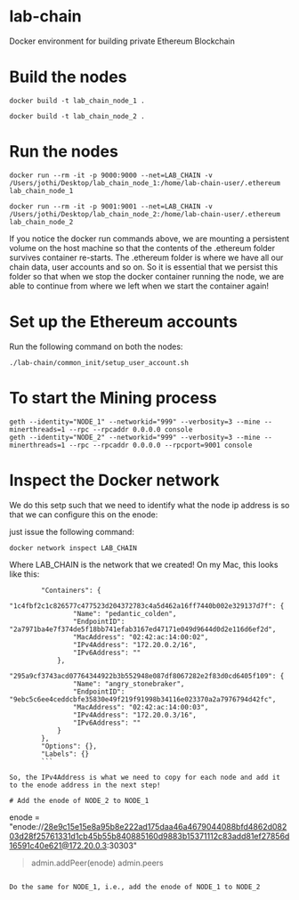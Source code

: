 # lab-chain
Docker environment for building private Ethereum Blockchain

# Build the nodes
```
docker build -t lab_chain_node_1 .

docker build -t lab_chain_node_2 .
```

# Run the nodes
```
docker run --rm -it -p 9000:9000 --net=LAB_CHAIN -v /Users/jothi/Desktop/lab_chain_node_1:/home/lab-chain-user/.ethereum lab_chain_node_1

docker run --rm -it -p 9001:9001 --net=LAB_CHAIN -v /Users/jothi/Desktop/lab_chain_node_2:/home/lab-chain-user/.ethereum lab_chain_node_2
```

If you notice the docker run commands above, we are mounting a persistent volume on the host machine so that the contents of the .ethereum folder survives container re-starts. The .ethereum folder is where we have all our chain data, user accounts and so on. So it is essential that we persist this folder so that when we stop the docker container running the node, we are able to continue from where we left when we start the container again!

# Set up the Ethereum accounts

Run the following command on both the nodes:

```
./lab-chain/common_init/setup_user_account.sh
```

# To start the Mining process

```
geth --identity="NODE_1" --networkid="999" --verbosity=3 --mine --minerthreads=1 --rpc --rpcaddr 0.0.0.0 console
geth --identity="NODE_2" --networkid="999" --verbosity=3 --mine --minerthreads=1 --rpc --rpcaddr 0.0.0.0 --rpcport=9001 console
```

# Inspect the Docker network 

We do this setp such that we need to identify what the node ip address is so that we can configure this on the enode:

just issue the following command:

```
docker network inspect LAB_CHAIN
```

Where LAB_CHAIN is the network that we created! On my Mac, this looks like this:

```
        "Containers": {
            "1c4fbf2c1c826577c477523d204372783c4a5d462a16ff7440b002e329137d7f": {
                "Name": "pedantic_colden",
                "EndpointID": "2a7971ba4e7f374de5f18bb741efab3167ed47171e049d9644d0d2e116d6ef2d",
                "MacAddress": "02:42:ac:14:00:02",
                "IPv4Address": "172.20.0.2/16",
                "IPv6Address": ""
            },
            "295a9cf3743acd07764344922b3b552948e087df8067282e2f83d0cd6405f109": {
                "Name": "angry_stonebraker",
                "EndpointID": "9ebc5c6ee4ceddcbfe35830e49f219f91998b34116e023370a2a7976794d42fc",
                "MacAddress": "02:42:ac:14:00:03",
                "IPv4Address": "172.20.0.3/16",
                "IPv6Address": ""
            }
        },
        "Options": {},
        "Labels": {}
        ```
        
So, the IPv4Address is what we need to copy for each node and add it to the enode address in the next step!

# Add the enode of NODE_2 to NODE_1

```
enode = "enode://28e9c15e15e8a95b8e222ad175daa46a4679044088bfd4862d08203d28f25761331d1cb45b55b840885160d9883b15371112c83add81ef27856d16591c40e621@172.20.0.3:30303"
> admin.addPeer(enode)
> admin.peers
```

Do the same for NODE_1, i.e., add the enode of NODE_1 to NODE_2
